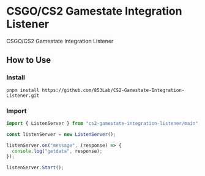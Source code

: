 # CSGO/CS2 Gamestate Integration Listener

CSGO/CS2 Gamestate Integration Listener

## How to Use

### Install

```Batchfile
pnpm install https://github.com/853Lab/CS2-Gamestate-Integration-Listener.git
```

### Import

```TypeScript
import { ListenServer } from "cs2-gamestate-integration-listener/main";

const listenServer = new ListenServer();

listenServer.on("message", (response) => {
  console.log("getdata", response);
});

listenServer.Start();
```
